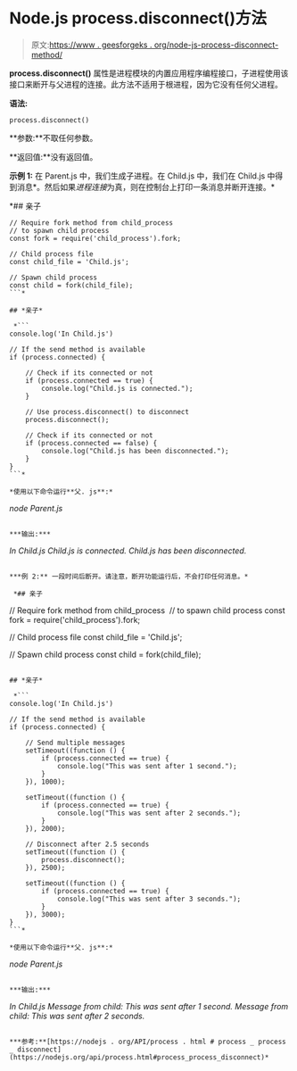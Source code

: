# Node.js process.disconnect()方法

> 原文:[https://www . geesforgeks . org/node-js-process-disconnect-method/](https://www.geeksforgeeks.org/node-js-process-disconnect-method/)

**process.disconnect()** 属性是进程模块的内置应用程序编程接口，子进程使用该接口来断开与父进程的连接。此方法不适用于根进程，因为它没有任何父进程。

**语法:**

```
process.disconnect()
```

**参数:**不取任何参数。

**返回值:**没有返回值。

**示例 1:** 在 Parent.js 中，我们生成子进程。在 Child.js 中，我们在 Child.js 中得到消息*。然后如果*进程连接*为真，则在控制台上打印一条消息并断开连接。*

 *## 亲子

```
// Require fork method from child_process 
// to spawn child process
const fork = require('child_process').fork;

// Child process file
const child_file = 'Child.js';

// Spawn child process
const child = fork(child_file);
```* 

## *亲子*

 *```
console.log('In Child.js')

// If the send method is available
if (process.connected) {

    // Check if its connected or not
    if (process.connected == true) {
        console.log("Child.js is connected.");
    }

    // Use process.disconnect() to disconnect
    process.disconnect();

    // Check if its connected or not
    if (process.connected == false) {
        console.log("Child.js has been disconnected.");
    }
}
```* 

*使用以下命令运行**父. js**:*

```
*node Parent.js*
```

***输出:***

```
*In Child.js
Child.js is connected.
Child.js has been disconnected.*
```

***例 2:** 一段时间后断开。请注意，断开功能运行后，不会打印任何消息。*

 *## 亲子

```
// Require fork method from child_process 
// to spawn child process
const fork = require('child_process').fork;

// Child process file
const child_file = 'Child.js';

// Spawn child process
const child = fork(child_file);
```* 

## *亲子*

 *```
console.log('In Child.js')

// If the send method is available
if (process.connected) {

    // Send multiple messages
    setTimeout((function () {
        if (process.connected == true) {
            console.log("This was sent after 1 second.");
        }
    }), 1000);

    setTimeout((function () {
        if (process.connected == true) {
            console.log("This was sent after 2 seconds.");
        }
    }), 2000);

    // Disconnect after 2.5 seconds
    setTimeout((function () {
        process.disconnect();
    }), 2500);

    setTimeout((function () {
        if (process.connected == true) {
            console.log("This was sent after 3 seconds.");
        }
    }), 3000);
}
```* 

*使用以下命令运行**父. js**:*

```
*node Parent.js*
```

***输出:***

```
*In Child.js
Message from child: This was sent after 1 second.
Message from child: This was sent after 2 seconds.*
```

***参考:**[https://nodejs . org/API/process . html # process _ process _ disconnect](https://nodejs.org/api/process.html#process_process_disconnect)*